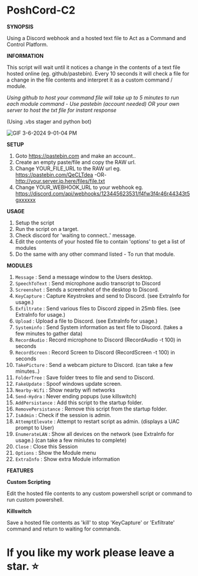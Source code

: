 # PoshCord-C2

**SYNOPSIS**

Using a Discord webhook and a hosted text file to Act as a Command and Control Platform.

**INFORMATION**

This script will wait until it notices a change in the contents of a text file hosted online (eg. github/pastebin).
Every 10 seconds it will check a file for a change in the file contents and interpret it as a custom command / module.

*Using github to host your command file will take up to 5 minutes to run each module command - Use pastebin (account needed) OR your own server to host the txt file for instant response* 

(Using .vbs stager and python bot)

![GIF 3-6-2024 9-01-04 PM](https://github.com/beigeworm/PoshCord-C2/assets/93350544/a741facf-ed46-4d0d-b68f-df6bdf5da8c1)

**SETUP**
1. Goto https://pastebin.com and make an account..
2. Create an empty paste/file and copy the RAW url.
3. Change YOUR_FILE_URL to the RAW url  eg. https://pastebin.com/QeCLTdea -OR- http://your.server.ip.here/files/file.txt 
4. Change YOUR_WEBHOOK_URL to your webhook eg. https://discord.com/api/webhooks/123445623531/f4fw3f4r46r44343t5gxxxxxx

**USAGE**
1. Setup the script
2. Run the script on a target.
3. Check discord for 'waiting to connect..' message.
4. Edit the contents of your hosted file to contain 'options' to get a list of modules
5. Do the same with any other command listed - To run that module.

**MODULES**
1. `Message` : Send a message window to the Users desktop.
2. `SpeechToText`  : Send microphone audio transcript to Discord       
3. `Screenshot`  : Sends a screenshot of the desktop to Discord.      
4. `KeyCapture`   : Capture Keystrokes and send to Discord. (see ExtraInfo for usage.)          
5. `Exfiltrate` : Send various files to Discord zipped in 25mb files. (see ExtraInfo for usage.)                   
6. `Upload` : Upload a file to Discord. (see ExtraInfo for usage.)     
7. `Systeminfo` : Send System information as text file to Discord. (takes a few minutes to gather data)
8. `RecordAudio`  : Record microphone to Discord (RecordAudio -t 100) in seconds
9. `RecordScreen`  : Record Screen to Discord (RecordScreen -t 100) in seconds
10. `TakePicture` : Send a webcam picture to Discord. (can take a few minutes..)
11. `FolderTree` : Save folder trees to file and send to Discord.
12. `FakeUpdate` : Spoof windows update screen.
13. `Nearby-Wifi` : Show nearby wifi networks
14. `Send-Hydra` : Never ending popups (use killswitch)            
15. `AddPersistance` : Add this script to the startup folder.         
16. `RemovePersistance` : Remove this script from the startup folder.               
17. `IsAdmin`  : Check if the session is admin.             
18. `AttemptElevate` : Attempt to restart script as admin. (displays a UAC prompt to User)  
19. `EnumerateLAN`  : Show all devices on the network (see ExtraInfo for usage.) (can take a few miniutes to complete)    
20. `Close`  : Close this Session                          
21. `Options`  : Show the Module menu
22. `ExtraInfo`  : Show extra Module information


**FEATURES**

**Custom Scripting**

Edit the hosted file contents to any custom powershell script or command to run custom powershell.

**Killswitch**

Save a hosted file contents as 'kill' to stop 'KeyCapture' or 'Exfiltrate' command and return to waiting for commands.

# If you like my work please leave a star. ⭐
